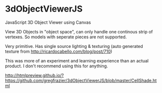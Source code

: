 # 3dObjectViewerJS
JavaScript 3D Object Viewer using Canvas

View 3D Objects in "object space", can only handle one continous strip of vertexes. So models with seperate pieces are not supported.

Very primitive. 
Has single source lighting & texturing (auto generated texture from http://ricardocabello.com/blog/post/710)

This was more of an experiment and learning experience than an actual product. I don't recommend using this for anything.

http://htmlpreview.github.io/?https://github.com/gregfrazier/3dObjectViewerJS/blob/master/CellShade.html
